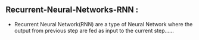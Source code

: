 ## Recurrent-Neural-Networks-RNN :

- Recurrent Neural Network(RNN) are a type of Neural Network where the output from previous step are fed as input to the current step......
